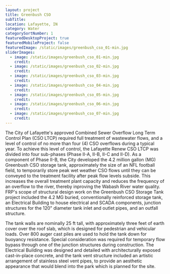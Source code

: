 ```yaml
---
layout: project
title: Greenbush CSO
subTitle:
location: Lafayette, IN
category: Water
categorySortNumber: 1
featuredDesktopProject: true
featuredMobileProject: false
featuredImage: /static/images/greenbush_cso_01-min.jpg
sliderImages:
  - image: /static/images/greenbush_cso_01-min.jpg
    credit:
  - image: /static/images/greenbush_cso_02-min.jpg
    credit:
  - image: /static/images/greenbush_cso_03-min.jpg
    credit:
  - image: /static/images/greenbush_cso_04-min.jpg
    credit:
  - image: /static/images/greenbush_cso_05-min.jpg
    credit:
  - image: /static/images/greenbush_cso_06-min.jpg
    credit:
  - image: /static/images/greenbush_cso_07-min.jpg
    credit:
---
```

The City of Lafayette\'s approved Combined Sewer Overflow Long Term Control Plan (CSO LTCP) required full treatment of wastewater flows, and a level of control of no more than four (4) CSO overflows during a typical year. To achieve this level of control, the Lafayette Renew CSO LTCP was divided into four sub-phases (Phase II-A, II-B, II-C and II-D). As a component of Phase II-B, the City developed the 4.2 million gallon (MG) Greenbush CSO storage tank, approximately the size of an NFL football field, to temporarily store peak wet weather CSO flows until they can be conveyed to the treatment facility after peak flow levels subside. This increases the overall treatment plant capacity and reduces the frequency of an overflow to the river, thereby inproving the Wabash River water quality. FRP\'s scope of structural design work on the Greenbush CSO Storage Tank project included the 4.2 MG buried, conventionally reinforced storage tank, an Electrical Building to house electrical and SCADA components, junction structures for the 120\" diameter tank inlet and outlet pipes, and an outfall structure. 

The tank walls are nominally 25 ft tall, with approximately three feet of earth cover over the roof slab, which is designed for pedestrian and vehicular loads. Over 800 auger cast piles are used to hold the tank down for buoyancy resistance. Special consideration was required for temporary flow bypass through one of the junction structures during construction. The Electrical Building was designed and detailed with architecturally exposed cast-in-place concrete, and the tank vent structure included an artistic arrangement of stainless steel vent pipes, to provide an aesthetic appearance that would blend into the park which is planned for the site.























